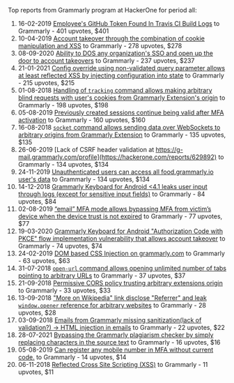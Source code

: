 Top reports from Grammarly program at HackerOne for period all:

1. 16-02-2019 [Employee's GitHub Token Found In Travis CI Build Logs](https://hackerone.com/reports/496937) to Grammarly - 401 upvotes, $401
2. 10-04-2019 [Account takeover through the combination of cookie manipulation and XSS](https://hackerone.com/reports/534450) to Grammarly - 278 upvotes, $278
3. 08-09-2020 [Ability to DOS any organization's SSO and open up the door to account takeovers](https://hackerone.com/reports/976603) to Grammarly - 237 upvotes, $237
4. 21-01-2021 [Config override using non-validated query parameter allows at least reflected XSS by injecting configuration into state](https://hackerone.com/reports/1082847) to Grammarly - 215 upvotes, $215
5. 01-08-2018 [Handling of `tracking` command allows making arbitrary blind requests with user's cookies from Grammarly Extension's origin](https://hackerone.com/reports/389108) to Grammarly - 198 upvotes, $198
6. 05-08-2019 [Previously created sessions continue being valid after MFA activation](https://hackerone.com/reports/667739) to Grammarly - 160 upvotes, $160
7. 16-08-2018 [`socket` command allows sending data over WebSockets to arbitrary origins from Grammarly Extension](https://hackerone.com/reports/395729) to Grammarly - 135 upvotes, $135
8. 26-06-2019 [Lack of CSRF header validation at https://g-mail.grammarly.com/profile](https://hackerone.com/reports/629892) to Grammarly - 134 upvotes, $134
9. 24-11-2019 [Unauthenticated users can access all food.grammarly.io user's data](https://hackerone.com/reports/745495) to Grammarly - 134 upvotes, $134
10. 14-12-2018 [Grammarly Keyboard for Android \<4.1  leaks user input through logs (except for sensitive input fields)](https://hackerone.com/reports/462416) to Grammarly - 84 upvotes, $84
11. 02-08-2019 [“email” MFA mode allows bypassing MFA from victim’s device when the device trust is not expired](https://hackerone.com/reports/665722) to Grammarly - 77 upvotes, $77
12. 19-03-2020 [Grammarly Keyboard for Android "Authorization Code with PKCE" flow implementation vulnerability that allows account takeover](https://hackerone.com/reports/824931) to Grammarly - 74 upvotes, $74
13. 24-02-2019 [DOM based CSS Injection on grammarly.com](https://hackerone.com/reports/500436) to Grammarly - 63 upvotes, $63
14. 31-07-2018 [`open-url` command allows opening unlimited number of tabs pointing to arbitrary URLs](https://hackerone.com/reports/389076) to Grammarly - 37 upvotes, $37
15. 21-09-2018 [Permissive CORS policy trusting arbitrary extensions origin](https://hackerone.com/reports/412490) to Grammarly - 33 upvotes, $33
16. 13-09-2018 ["More on Wikipedia" link disclose "Referrer" and leak `window.opener` reference for arbitrary websites](https://hackerone.com/reports/409518) to Grammarly - 28 upvotes, $28
17. 03-09-2018 [Emails from Grammarly missing sanitization(lack of validation?) -\> HTML injection in emails](https://hackerone.com/reports/404864) to Grammarly - 22 upvotes, $22
18. 28-07-2021 [Bypassing the Grammarly plagiarism checker by simply replacing characters in the source text](https://hackerone.com/reports/1282282) to Grammarly - 16 upvotes, $16
19. 05-08-2019 [Can register any mobile number in MFA without current code.](https://hackerone.com/reports/667740) to Grammarly - 14 upvotes, $14
20. 06-11-2018 [Reflected Cross Site Scripting (XSS)](https://hackerone.com/reports/435144) to Grammarly - 11 upvotes, $11
